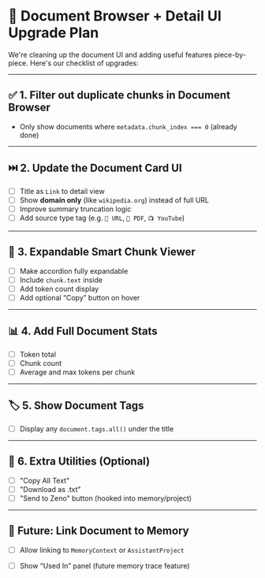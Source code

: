 
# 🧠 Document Browser + Detail UI Upgrade Plan

We're cleaning up the document UI and adding useful features piece-by-piece. Here's our checklist of upgrades:

---

## ✅ 1. Filter out duplicate chunks in Document Browser
- Only show documents where `metadata.chunk_index === 0` (already done)

---

## ⏭️ 2. Update the Document Card UI
- [ ] Title as `Link` to detail view
- [ ] Show **domain only** (like `wikipedia.org`) instead of full URL
- [ ] Improve summary truncation logic
- [ ] Add source type tag (e.g. `🔗 URL`, `📄 PDF`, `📺 YouTube`)

---

## 🔄 3. Expandable Smart Chunk Viewer
- [ ] Make accordion fully expandable
- [ ] Include `chunk.text` inside
- [ ] Add token count display
- [ ] Add optional “Copy” button on hover

---

## 📊 4. Add Full Document Stats
- [ ] Token total
- [ ] Chunk count
- [ ] Average and max tokens per chunk

---

## 🏷️ 5. Show Document Tags
- [ ] Display any `document.tags.all()` under the title

---

## 📎 6. Extra Utilities (Optional)
- [ ] "Copy All Text"
- [ ] "Download as .txt"
- [ ] "Send to Zeno" button (hooked into memory/project)

---

## 🧠 Future: Link Document to Memory
- [ ] Allow linking to `MemoryContext` or `AssistantProject`
- [ ] Show “Used In” panel (future memory trace feature)

